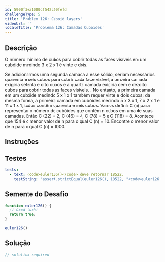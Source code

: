 ```yaml
---
id: 5900f3ea1000cf542c50fefd
challengeType: 5
title: 'Problem 126: Cuboid layers'
videoUrl: ''
localeTitle: 'Problema 126: Camadas Cubóides'
---
```


## Descrição
<section id="description"> O número mínimo de cubos para cobrir todas as faces visíveis em um cubóide medindo 3 x 2 x 1 é vinte e dois. <p> Se adicionarmos uma segunda camada a esse sólido, seriam necessários quarenta e seis cubos para cobrir cada face visível, a terceira camada exigiria setenta e oito cubos e a quarta camada exigiria cem e dezoito cubos para cobrir todas as faces visíveis. . No entanto, a primeira camada em um cubóide medindo 5 x 1 x 1 também requer vinte e dois cubos; da mesma forma, a primeira camada em cubóides medindo 5 x 3 x 1, 7 x 2 x 1 e 11 x 1 x 1, todos contêm quarenta e seis cubos. Vamos definir C (n) para representar o número de cubóides que contêm n cubos em uma de suas camadas. Então C (22) = 2, C (46) = 4, C (78) = 5 e C (118) = 8. Acontece que 154 é o menor valor de n para o qual C (n) = 10. Encontre o menor valor de n para o qual C (n) = 1000. </p></section>

## Instruções
<section id="instructions">
</section>

## Testes
<section id='tests'>

```yml
tests:
  - text: <code>euler126()</code> deve retornar 18522.
    testString: 'assert.strictEqual(euler126(), 18522, "<code>euler126()</code> should return 18522.");'

```

</section>

## Semente do Desafio
<section id='challengeSeed'>

<div id='js-seed'>

```js
function euler126() {
  // Good luck!
  return true;
}

euler126();

```

</div>



</section>

## Solução
<section id='solution'>

```js
// solution required
```
</section>
